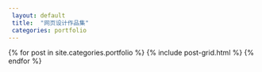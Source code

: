 ```yaml
---
 layout: default
 title:  "网页设计作品集"
 categories: portfolio
---
```


<div class="tiles">
{% for post in site.categories.portfolio %}
	{% include post-grid.html %}
{% endfor %}
</div><!-- /.tiles 把所有categories 有 portfolio 的列出来---->